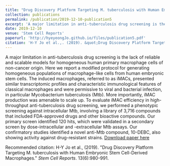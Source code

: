 ```yaml
---
title: "Drug Discovery Platform Targeting M. tuberculosis with Human Embryonic Stem Cell-Derived Macrophages"
collection: publications
permalink: /publication/2019-12-10-publication5
excerpt: 'A major limitation in anti-tuberculosis drug screening is the lack of reliable and scalable models for homogeneous human primary macrophage cells of non-cancer origin. Here we report a modified protocol for generating homogeneous populations of macrophage-like cells from human embryonic stem cells. The induced macrophages, referred to as iMACs, presented similar transcriptomic profiles and characteristic immunological features of classical macrophages and were permissive to viral and bacterial infection, in particular Mycobacterium tuberculosis (Mtb). More importantly, iMAC production was amenable to scale up. To evaluate iMAC efficiency in high-throughput anti-tuberculosis drug screening, we performed a phenotypic screening against intracellular Mtb, involving a library of 3,716 compounds that included FDA-approved drugs and other bioactive compounds. Our primary screen identified 120 hits, which were validated in a secondary screen by dose-intracellular and -extracellular Mtb assays. Our confirmatory studies identified a novel anti-Mtb compound, 10-DEBC, also showing activity against drug-resistant strains.'
date: 2019-12-10
venue: 'Stem Cell Reports'
paperurl: 'http://hyeyeongJo.github.io/files/publication5.pdf'
citation: 'H-Y Jo et al.,. (2019). &quot;Drug Discovery Platform Targeting M. tuberculosis with Human Embryonic Stem Cell-Derived Macrophages.&quot; <i>Stem Cell Reports</i>. 13(6):980-991.'
---
```

A major limitation in anti-tuberculosis drug screening is the lack of reliable and scalable models for homogeneous human primary macrophage cells of non-cancer origin. Here we report a modified protocol for generating homogeneous populations of macrophage-like cells from human embryonic stem cells. The induced macrophages, referred to as iMACs, presented similar transcriptomic profiles and characteristic immunological features of classical macrophages and were permissive to viral and bacterial infection, in particular Mycobacterium tuberculosis (Mtb). More importantly, iMAC production was amenable to scale up. To evaluate iMAC efficiency in high-throughput anti-tuberculosis drug screening, we performed a phenotypic screening against intracellular Mtb, involving a library of 3,716 compounds that included FDA-approved drugs and other bioactive compounds. Our primary screen identified 120 hits, which were validated in a secondary screen by dose-intracellular and -extracellular Mtb assays. Our confirmatory studies identified a novel anti-Mtb compound, 10-DEBC, also showing activity against drug-resistant strains.
[Download paper here](http://hyeyeongJo.github.io/files/publication5.pdf)

Recommended citation: H-Y Jo et al., (2019). "Drug Discovery Platform Targeting M. tuberculosis with Human Embryonic Stem Cell-Derived Macrophages." <i>Stem Cell Reports</i>. 13(6):980-991.

